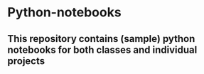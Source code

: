 # Python-notebooks
## This repository contains (sample) python notebooks for both classes and individual projects
